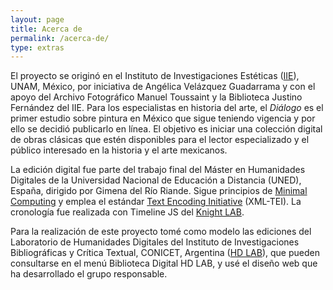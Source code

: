 ```yaml
---
layout: page
title: Acerca de
permalink: /acerca-de/
type: extras
---
```

<!-- 
## Acerca de -->

El proyecto se originó en el Instituto de
Investigaciones Estéticas (<a href="https://www.esteticas.unam.mx/" target="blank">IIE</a>), UNAM, México, por iniciativa de Angélica 
Velázquez Guadarrama y con el apoyo del Archivo Fotográfico Manuel Toussaint y la Biblioteca Justino Fernández del IIE. Para los especialistas en historia del arte, el <i>Diálogo</i>  es el primer estudio sobre pintura en México que sigue teniendo vigencia y por ello se decidió publicarlo en línea. El objetivo es iniciar una colección digital de obras clásicas 
que estén disponibles para el lector especializado y el público interesado en la historia y el arte mexicanos.

La edición digital fue parte del trabajo final del Máster en Humanidades
Digitales de la Universidad Nacional de Educación a Distancia (UNED), España, dirigido por Gimena del Río Riande. Sigue 
principios de <a href="https://go-dh.github.io/mincomp/about/" target="_blank">Minimal Computing</a> y emplea el estándar 
<a href="https://tei-c.org/" target="_blank">Text Encoding Initiative</a> (XML-TEI). La cronología fue realizada con 
Timeline JS del  <a href="//timeline.knightlab.com/" target="_blank">Knight LAB</a>.
      
        
Para la realización de este proyecto tomé como modelo las ediciones del 
Laboratorio de Humanidades Digitales del Instituto de Investigaciones Bibliográficas y Crítica Textual, CONICET, Argentina (<a href="https://hdlab.space/" target="_blank">HD LAB</a>), que pueden consultarse en el menú Biblioteca Digital HD LAB, y usé el diseño web que ha desarrollado el grupo responsable.
    


